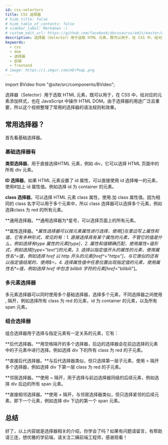 ```yaml
---
id: css-selectors
title: CSS 选择器
# hide_title: false
# hide_table_of_contents: false
# sidebar_label: Markdown :)
# custom_edit_url: https://github.com/facebook/docusaurus/edit/master/docs/api-doc-markdown.md
description: 选择器（Selector）用于选取 HTML 元素，既可以用于，在 CSS 中，给对应的元素添加样式，也在 JavaScript 中操作 HTML  DOM。由于选择器的用途广泛且重要，所以这个视频整理了常用的选择器的语法规则和效果。
keywords:
  - css
  - dom
  - 选择器
  - 前端
  - frontend
# image: https://i.imgur.com/mErPwqL.png
---
```


import BVideo from "@site/src/components/BVideo";

<BVideo src="//player.bilibili.com/player.html?aid=415480944&bvid=BV1LV411Y7ja&cid=260166104&page=1" bsrc="https://www.bilibili.com/video/BV1LV411Y7ja/"/>

选择器（Selector）用于选取 HTML 元素，既可以用于，在 CSS 中，给对应的元素添加样式，也在 JavaScript 中操作 HTML  DOM。由于选择器的用途广泛且重要，所以这个视频整理了常用的选择器的语法规则和效果。

## 常用选择器？

首先看基础选择器。

### 基础选择器有

**类型选择器**。用于直接选择HTML 元素，例如 div，它可以选择 HTML 页面中的所有 div 元素。

**ID 选择器**。如果 HTML 元素设置了 id 属性，可以直接使用 id 选择唯一的元素，使用#加上 id 属性值。例如选择 id 为 container 的元素。

**class 选择器**。可以选择 HTML 元素 class 属性，使用.加 class 属性值。因为相同的 class 名字可以用于多个元素中，所以 class 选择器可以选择多个元素，例如选择class 为 red 的所有元素。

**通用选择器。**通用选择器为*星号，可以选择页面上的所有元素。

**属性选择器。**属性选择器可以按元素属性进行选择，使用[]在里边写上属性和值，它有多种形式，常见的有：1. 直接选择具有某个属性的元素，不管它的值是什么，例如选择有type 属性的元素[type]，2. 属性和值精确匹配，使用属性=值形式，例如选择[type="text"]的元素。3. 选择以指定值开头的属性的元素，使用属性名^=值，例如选择 href 以 http 开头的元素[href^="https"]，与它类似的还有以指定值结尾的，使用$=。4. 选择属性值中任意位置出现指定值的元素，使用属性名\*=值，例如选择 href 中包含 bilibili 字符的元素[href*="bilibili"]。

### 多元素选择器

多元素选择器可以同时使用多个基础选择器，选择多个元素，不同选择器之间使用 , 隔开，例如选择所有 class 为 red 的元素，id 为 container 的元素，以及所有 span 元素。

### 组合选择器

组合选择器用于选择与指定元素有一定关系的元素，它有：

**后代选择器。**用空格隔开的多个选择器，后边的选择器会在前边选择的元素中的子元素中进行选择。例如选择 div 下的所有 class 为 red 的子元素。

**直接后代选择器。**与后代选择器类似，但只选择第一层子元素，使用 > 隔开多个选择器，例如选择 div 下第一层 class 为 red 的子元素。

**邻居选择器。**使用 ~ 隔开，用于选择与前边选择器同级的后续元素，例如选择 div 后边的所有 span 元素。

**直接相邻选择器。**使用 + 隔开，与邻居选择器类似，但只选择紧邻的后续元素，即下一个元素，例如选择 div 下边的第一个 span 元素。

## 总结

好了，以上内容就是选择器相关的介绍，你学会了吗？如果有问题请留言，有帮助请三连，想优雅的学前端，请关注二姨前端工程师，感谢观看！